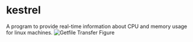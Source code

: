 # kestrel
A program to provide real-time information about CPU and memory usage for linux machines.
![Getfile Transfer Figure](https://i.imgur.com/5jTkmBJ.png)
